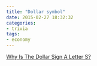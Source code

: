 ```yaml
---
title: "Dollar symbol"
date: 2015-02-27 18:32:32
categories:
- trivia
tags:
- economy
---
```


[Why Is The Dollar Sign A Letter S?](http://observationdeck.io9.com/why-is-the-dollar-sign-a-letter-s-1683940575)
